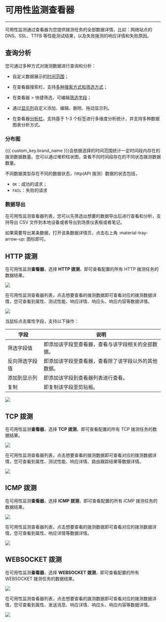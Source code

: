 # 可用性监测查看器
---

可用性监测通过查看器为您提供拨测任务的全部数据详情，比如：网络站点的 DNS、SSL、TTFB 等性能测试结果，以及失败拨测的响应详情和失败原因。

## 查询分析

您可通过多种方式对拨测数据进行查询和分析：

- 自定义数据展示的[时间范围](../getting-started/function-details/explorer-search.md#time)；

- 在查看器搜索栏，支持[多种搜索方式和筛选方式](../getting-started/function-details/explorer-search.md)；

- 在查看器 > 快捷筛选，可编辑[筛选字段](../getting-started/function-details/explorer-search.md#quick-filter)；

- 通过[显示列](../getting-started/function-details/explorer-search.md#columns)自定义添加、编辑、删除、拖动显示列。

- 在查看器[分析栏](../getting-started/function-details/explorer-search.md#analysis)，支持基于 1-3 个标签进行多维度分析统计，并支持多种数据图表分析方式。

### 分布图

{{{ custom_key.brand_name }}}会依据选择的时间范围统计一定时间段内存在的拨测数据数量。您可以通过堆积柱状图，查看不同时间段存在的不同状态拨测数据数量。

不同数据类型存在不同的数据状态，http(API 拨测）数据的状态包括，

- `OK`：成功的请求；  
- `FAIL`：失败的请求

### 数据导出

在可用性监测查看器列表，您可以先筛选出想要的数据导出后进行查看和分析，支持导出 CSV 文件到本地设备或者导出到场景仪表板或者笔记。

如果需要导出某条数据，打开该条数据详情页，点击右上角 :material-tray-arrow-up: 图标即可。

## HTTP 拨测

在可用性监测**查看器**，选择 **HTTP 拨测**，即可查看配置的所有 HTTP 拨测任务的数据结果。

![](img/4.dailtesting_explorer_2.png)

在可用性监测查看器列表，点击想要查看的拨测数据即可查看对应的拨测数据详情，您可查看到属性、测试性能、响应详情、响应头、响应内容等数据详情。

![](img/4.dailtesting_explorer_3.png)

当鼠标点击属性字段，支持以下操作：

| 字段 | 说明 |
| --- | --- |
| 筛选字段值 | 即添加该字段至查看器，查看与该字段相关的全部数据。 |
| 反向筛选字段值 | 即添加该字段至查看器，查看除了该字段以外的其他数据。 |
| 添加到显示列 | 即添加该字段到查看器列表进行查看。 |
| 复制 | 即复制该字段至剪贴板。  |


![](img/1.dailtesting_explorer_2.png)

## TCP 拨测

在可用性监测**查看器**，选择 **TCP 拨测**，即可查看配置的所有 TCP 拨测任务的数据结果。

![](img/4.dailtesting_explorer_4.png)

在可用性监测查看器列表，点击想要查看的拨测数据即可查看对应的拨测数据详情，您可查看到属性、测试性能、响应详情、路由跟踪结果等数据详情。

![](img/4.dailtesting_explorer_5.png)

## ICMP 拨测

在可用性监测**查看器**，选择 **ICMP 拨测**，即可查看配置的所有 ICMP 拨测任务的数据结果。

![](img/4.dailtesting_explorer_7.png)

在可用性监测查看器列表，点击想要查看的拨测数据即可查看对应的拨测数据详情，您可查看到属性、响应详情等数据详情。

![](img/4.dailtesting_explorer_8.png)

## WEBSOCKET 拨测

在可用性监测**查看器**，选择 **WEBSOCKET 拨测**，即可查看配置的所有 WEBSOCKET 拨测任务的数据结果。

![](img/4.dailtesting_explorer_9.png)

在可用性监测查看器列表，点击想要查看的拨测数据即可查看对应的拨测数据详情，您可查看到属性、发送消息、响应详情、响应头、响应内容等数据详情。

![](img/4.dailtesting_explorer_10.png)

